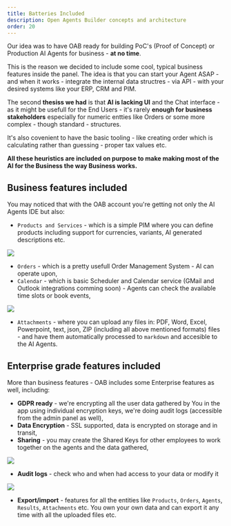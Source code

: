 ```yaml
---
title: Batteries Included
description: Open Agents Builder concepts and architecture
order: 20
---
```


Our idea was to have OAB ready for building PoC's (Proof of Concept) or Production AI Agents for business - **at no time**.

This is the reason we decided to include some cool, typical business features inside the panel. The idea is that you can start your Agent ASAP - and when it works - integrate the internal data structres - via API - with your desired systems like your ERP, CRM and PIM.

The second **thesiss we had** is that **AI is lacking UI** and the Chat interface - as it might be usefull for the End Users - it's rarely **enough for business stakeholders** especially for numeric entties like Orders or some more complex - though standard - structures.

It's also covenient to have the basic tooling - like creating order which is calculating rather than guessing - proper tax values etc. 

**All these heuristics are included on purpose to make making most of the AI for the Business the way Business works.**


## Business features included

You may noticed that with the OAB account you're getting not only the AI Agents IDE but also:

- `Products and Services` - which is a simple PIM where you can define products including support for currencies, variants, AI generated descriptions etc.

<Image src="../../../assets/screenshot-oab-4.png" />

- `Orders` - which is a pretty usefull Order Management System - AI can operate upon,
- `Calendar` - which is basic Scheduler and Calendar service (GMail and Outlook integrations comming soon) - Agents can check the available time slots or book events,

<Image src="../../../assets/calendar.png" />

- `Attachments` - where you can upload any files in: PDF, Word, Excel, Powerpoint, text, json, ZIP (including all above mentioned formats) files - and have them automatically processed to `markdown` and accesible to the AI Agents.

## Enterprise grade features included

More than business features - OAB includes some Enterprise features as well, including:

- **GDPR ready** - we're encrypting all the user data gathered by You in the app using individual encryption keys, we're doing audit logs (accessible from the admin panel as well),
- **Data Encryption** - SSL supported, data is encrypted on storage and in transit,
- **Sharing** - you may create  the Shared Keys for other employees to work together on the agents and the data gathered,

<Image src="../../../assets/shared-keys.png" />

- **Audit logs** - check who and when had access to your data or modify it

<Image src="../../../assets/audit.png" />

- **Export/import** - features for all the entities like `Products`, `Orders`, `Agents`, `Results`, `Attachments` etc. You own your own data and can export it any time with all the uploaded files etc.